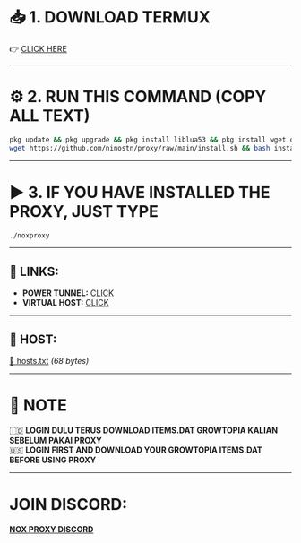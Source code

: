 # 📥 1. DOWNLOAD TERMUX  
👉 [CLICK HERE](https://github.com/termux/termux-app/releases)

---

# ⚙️ 2. RUN THIS COMMAND (COPY ALL TEXT)
```bash
pkg update && pkg upgrade && pkg install liblua53 && pkg install wget openssl curl libenet && \
wget https://github.com/ninostn/proxy/raw/main/install.sh && bash install.sh
```

---

# ▶️ 3. IF YOU HAVE INSTALLED THE PROXY, JUST TYPE
```bash
./noxproxy
```

---

## 🔗 LINKS:
- **POWER TUNNEL:** [CLICK](https://github.com/krlvm/PowerTunnel-Android/releases/download/v2.6.3/PowerTunnel.apk)  
- **VIRTUAL HOST:** [CLICK](https://github.com/x-falcon/Virtual-Hosts/releases/download/2.1.0/app-Github-release.apk)  

---

## 📁 HOST:
[📄 hosts.txt](https://cdn.discordapp.com/attachments/1371009381260333156/1371015238945734739/hosts.txt?ex=682198f1&is=68204771&hm=f610c9aba4ecb96900078a323a380eeab4e0bbd655b6475155883445154ca16c&) *(68 bytes)*

---

# 📝 NOTE

🇮🇩 **LOGIN DULU TERUS DOWNLOAD ITEMS.DAT GROWTOPIA KALIAN SEBELUM PAKAI PROXY**  
🇺🇸 **LOGIN FIRST AND DOWNLOAD YOUR GROWTOPIA ITEMS.DAT BEFORE USING PROXY**

---
# JOIN DISCORD:
[**NOX PROXY DISCORD**](https://discord.gg/8K8EGWRm8c)

